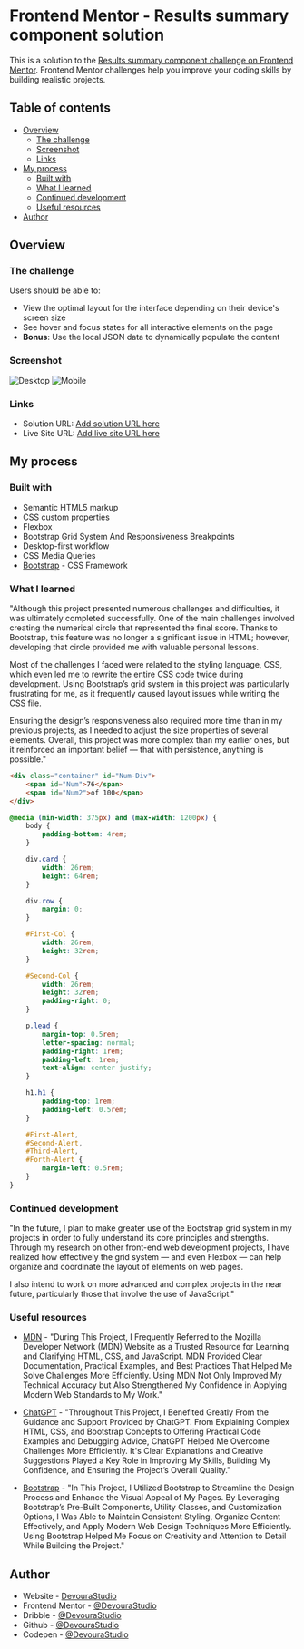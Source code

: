 # Frontend Mentor - Results summary component solution

This is a solution to the [Results summary component challenge on Frontend Mentor](https://www.frontendmentor.io/challenges/results-summary-component-CE_K6s0maV). Frontend Mentor challenges help you improve your coding skills by building realistic projects. 

## Table of contents

- [Overview](#overview)
  - [The challenge](#the-challenge)
  - [Screenshot](#screenshot)
  - [Links](#links)
- [My process](#my-process)
  - [Built with](#built-with)
  - [What I learned](#what-i-learned)
  - [Continued development](#continued-development)
  - [Useful resources](#useful-resources)
- [Author](#author)

## Overview

### The challenge

Users should be able to:

- View the optimal layout for the interface depending on their device's screen size
- See hover and focus states for all interactive elements on the page
- **Bonus**: Use the local JSON data to dynamically populate the content

### Screenshot

![Desktop](/Screenshot.png)
![Mobile](/Screenshot2.png)

### Links

- Solution URL: [Add solution URL here](https://github.com/DevouraStudio/Summary-Results-Project)
- Live Site URL: [Add live site URL here](https://devourastudio.github.io/Summary-Results-Project/)

## My process

### Built with

- Semantic HTML5 markup
- CSS custom properties
- Flexbox
- Bootstrap Grid System And Responsiveness Breakpoints
- Desktop-first workflow
- CSS Media Queries
- [Bootstrap](https://getbootstrap.com/) - CSS Framework

### What I learned

"Although this project presented numerous challenges and difficulties, it was ultimately completed successfully. One of the main challenges involved creating the numerical circle that represented the final score. Thanks to Bootstrap, this feature was no longer a significant issue in HTML; however, developing that circle provided me with valuable personal lessons.

Most of the challenges I faced were related to the styling language, CSS, which even led me to rewrite the entire CSS code twice during development. Using Bootstrap’s grid system in this project was particularly frustrating for me, as it frequently caused layout issues while writing the CSS file.

Ensuring the design’s responsiveness also required more time than in my previous projects, as I needed to adjust the size properties of several elements. Overall, this project was more complex than my earlier ones, but it reinforced an important belief — that with persistence, anything is possible."

```html
<div class="container" id="Num-Div">
	<span id="Num">76</span>
	<span id="Num2">of 100</span>
</div>
```
```css
@media (min-width: 375px) and (max-width: 1200px) {
	body {
		padding-bottom: 4rem;
	}

	div.card {
		width: 26rem;
		height: 64rem;
	}

	div.row {
		margin: 0;
	}

	#First-Col {
		width: 26rem;
		height: 32rem;
	}

	#Second-Col {
		width: 26rem;
		height: 32rem;
		padding-right: 0;
	}

	p.lead {
		margin-top: 0.5rem;
		letter-spacing: normal;
		padding-right: 1rem;
		padding-left: 1rem;
		text-align: center justify;
	}

	h1.h1 {
		padding-top: 1rem;
		padding-left: 0.5rem;
	}

	#First-Alert,
	#Second-Alert,
	#Third-Alert,
	#Forth-Alert {
		margin-left: 0.5rem;
	}
}
```

### Continued development

"In the future, I plan to make greater use of the Bootstrap grid system in my projects in order to fully understand its core principles and strengths. Through my research on other front-end web development projects, I have realized how effectively the grid system — and even Flexbox — can help organize and coordinate the layout of elements on web pages.

I also intend to work on more advanced and complex projects in the near future, particularly those that involve the use of JavaScript."
### Useful resources

- [MDN](https://developer.mozilla.org/en-US/) - "During This Project, I Frequently Referred to the Mozilla Developer Network (MDN) Website as a Trusted Resource for Learning and Clarifying HTML, CSS, and JavaScript. MDN Provided Clear Documentation, Practical Examples, and Best Practices That Helped Me Solve Challenges More Efficiently. Using MDN Not Only Improved My Technical Accuracy but Also Strengthened My Confidence in Applying Modern Web Standards to My Work."

- [ChatGPT](https://www.chatgpt.com/) - "Throughout This Project, I Benefited Greatly From the Guidance and Support Provided by ChatGPT. From Explaining Complex HTML, CSS, and Bootstrap Concepts to Offering Practical Code Examples and Debugging Advice, ChatGPT Helped Me Overcome Challenges More Efficiently. It's Clear Explanations and Creative Suggestions Played a Key Role in Improving My Skills, Building My Confidence, and Ensuring the Project’s Overall Quality."

- [Bootstrap](https://getbootstrap.com/) - "In This Project, I Utilized Bootstrap to Streamline the Design Process and Enhance the Visual Appeal of My Pages. By Leveraging Bootstrap’s Pre-Built Components, Utility Classes, and Customization Options, I Was Able to Maintain Consistent Styling, Organize Content Effectively, and Apply Modern Web Design Techniques More Efficiently. Using Bootstrap Helped Me Focus on Creativity and Attention to Detail While Building the Project."

## Author

- Website - [DevouraStudio](https://www.devoura.ir)
- Frontend Mentor - [@DevouraStudio](https://www.frontendmentor.io/profile/DevouraStudio)
- Dribble - [@DevouraStudio](https://www.dribbble.com/DevouraStudio)
- Github - [@DevouraStudio](https://www.github.com/DevouraStudio)
- Codepen - [@DevouraStudio](https://www.codepen.io/DevouraStudio)
